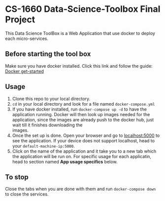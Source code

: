 # CS-1660 Data-Science-Toolbox Final Project
This Data Science ToolBox is a Web Application that use docker to deploy each micro-services. 

## Before starting the tool box
Make sure you have docker installed.
Click this link and follow the guide: [Docker get-started](https://www.docker.com/get-started)

## Usage
1. Clone this repo to your local directory. 
2. `cd` in your local directory and look for a file named `docker-compose.yml`
3. If you have docker installed, run `docker-compose up -d` to have the application running. 
	 Docker will then look up images needed for the application, since the images are already push to the docker hub, just wait till it finishes downloading the 	
	 images. 
4. Once the set up is done. Open your browser and go to [localhost:5000](http://127.0.0.1:5000/) to see the application. If your device does not support localhost, head to your `default-machine-ip:5000`. 
5. Click on the name of the application and it take you to a new tab which the application will be run on. For specific usage for each applicatin, head to section named **App usage specifics** below.

## To stop
Close the tabs when you are done with them and run `docker-compose down` to close the services.

